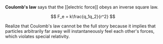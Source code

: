 **Coulomb's law** says that the [[electric force]] obeys an inverse square law.

$$
F_e = k\frac{q_1q_2}{r^2}
$$

Realize that Coulomb's law cannot be the full story because it implies that particles arbitrarily far away will instantaneously feel each other's forces, which violates special relativity.